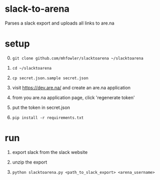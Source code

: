 # slack-to-arena

Parses a slack export and uploads all links to are.na


# setup

0. `git clone github.com/mhfowler/slacktoarena ~/slacktoarena`

1. `cd ~/slacktoarena` 

2. `cp secret.json.sample secret.json`

3. visit https://dev.are.na/ and create an are.na application

4. from you are.na application page, click 'regenerate token'

5. put the token in secret.json

6. `pip install -r requirements.txt`


# run

1. export slack from the slack website

2. unzip the export

3. `python slacktoarena.py <path_to_slack_export> <arena_username>`



